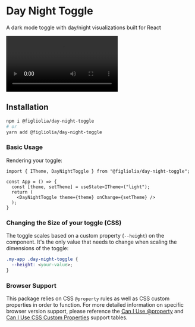 # Day Night Toggle
A dark mode toggle with day/night visualizations built for React

<video title="Demo" src="https://github.com/user-attachments/assets/7166c32d-6ef5-41cc-a95d-cf62b111a4c5" height="auto" width="auto"></video>

## Installation
```bash
npm i @figliolia/day-night-toggle
# or 
yarn add @figliolia/day-night-toggle
```

### Basic Usage
Rendering your toggle:
```tsx
import { ITheme, DayNightToggle } from "@figliolia/day-night-toggle";

const App = () => {
  const [theme, setTheme] = useState<ITheme>("light");
  return (
    <DayNightToggle theme={theme} onChange={setTheme} />
  );
}
```

### Changing the Size of your toggle (CSS)
The toggle scales based on a custom property (`--height`) on the component. It's the only value that needs to change when scaling the dimensions of the toggle:
```css
.my-app .day-night-toggle {
  --height: <your-value>;
}
```

### Browser Support
This package relies on CSS `@property` rules as well as CSS custom properties in order to function. For more detailed information on specific browser version support, please reference the [Can I Use @property](https://caniuse.com/?search=%40property) and [Can I Use CSS Custom Properties](https://caniuse.com/?search=CSS%20custom%20properties) support tables.
